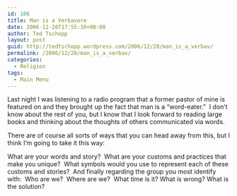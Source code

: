 ```yaml
---
id: 106
title: Man is a Verbavore
date: 2006-12-28T17:55:10+00:00
author: Ted Tschopp
layout: post
guid: http://tedtschopp.wordpress.com/2006/12/28/man_is_a_verbav/
permalink: /2006/12/28/man_is_a_verbav/
categories:
  - Religion
tags:
  - Main Menu
---
```

Last night I was listening to a radio program that a former pastor of mine is featured on and they brought up the fact that man is a “word-eater.”  I don’t know about the rest of you, but I know that I look forward to reading large books and thinking about the thoughts of others communicated via words.

There are of course all sorts of ways that you can head away from this, but I think I’m going to take it this way:

What are your words and story?  What are your customs and practices that make you unique?  What symbols would you use to represent each of these customs and stories?  And finally regarding the group you most identify with:  Who are we?  Where are we?  What time is it? What is wrong? What is the solution?